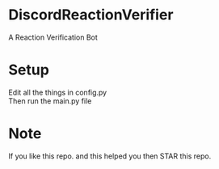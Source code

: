 # DiscordReactionVerifier
A Reaction Verification Bot

# Setup
Edit all the things in config.py<br />
Then run the main.py file<br />

# Note
If you like this repo. and this helped you then STAR this repo.

